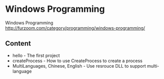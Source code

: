# Windows Programming
Windows Programming http://furzoom.com/category/programming/windows-programming/

## Content

* hello - The first project
* createProcess - How to use CreateProcess to create a process
* MultiLanguages, Chinese, English - Use resrouce DLL to support multi-language
